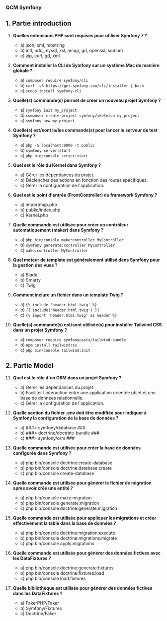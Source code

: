 ### QCM Symfony

## 1. Partie introduction

1. **Quelles extensions PHP sont requises pour utiliser Symfony 7 ?**
   - a) json, xml, mbstring
   - b) intl, pdo_mysql, xsl, amqp, gd, openssl, sodium
   - c) zip, curl, gd, xml

2. **Comment installer la CLI de Symfony sur un système Mac de manière globale ?**
   - a) `composer require symfony/cli`
   - b) `curl -sS https://get.symfony.com/cli/installer | bash`
   - c) `scoop install symfony-cli`

3. **Quelle(s) commande(s) permet de créer un nouveau projet Symfony ?**
   - a) `symfony init my_project`
   - b) `composer create-project symfony/skeleton my_project`
   - c) `symfony new my_project`

4. **Quelle(s) est/sont la/les commande(s) pour lancer le serveur de test Symfony ?**
   - a) `php -S localhost:8000 -t public`
   - b) `symfony server:start`
   - c) `php bin/console server:start`

5. **Quel est le rôle du Kernel dans Symfony ?**
   - a) Gérer les dépendances du projet.
   - b) Déclencher des actions en fonction des routes spécifiques.
   - c) Gérer la configuration de l'application.

6. **Quel est le point d'entrée (FrontController) du framework Symfony ?**
   - a) importmap.php
   - b) public/index.php
   - c) Kernel.php

7. **Quelle commande est utilisée pour créer un contrôleur automatiquement (maker) dans Symfony ?**
   - a) `php bin/console make:controller MyController`
   - b) `symfony generate:controller MyController`
   - c) `make:controller MyController`

8. **Quel moteur de template est généralement utilisé dans Symfony pour la gestion des vues ?**
   - a) Blade
   - b) Smarty
   - c) Twig

9. **Comment inclure un fichier dans un template Twig ?**
   - a) `{% include 'header.html.twig' %}`
   - b) `{{ include('header.html.twig') }}`
   - c) `{% import 'header.html.twig' as header %}`

10. **Quelle(s) commande(s) est/sont utilisée(s) pour installer Tailwind CSS dans un projet Symfony ?**
    - a) `composer require symfonycasts/tailwind-bundle`
    - b) `npm install tailwindcss`
    - c) `php bin/console tailwind:init`

## 2. Partie Model 

11. **Quel est le rôle d'un ORM dans un projet Symfony ?**
    - a) Gérer les dépendances du projet.
    - b) Faciliter l'interaction entre une application orientée objet et une base de données relationnelle.
    - c) Gérer la configuration de l'application.

12. **Quelle section du fichier .env doit être modifiée pour indiquer à Symfony la configuration de la base de données ?**

    - a) ###> symfony/database ###
    - b) ###> doctrine/doctrine-bundle ###
    - c) ###> symfony/orm ###

13. **Quelle commande est utilisée pour créer la base de données configurée dans Symfony ?**

    - a) php bin/console doctrine:create-database
    - b) php bin/console doctrine:database:create
    - c) php bin/console create-database

14. **Quelle commande est utilisée pour générer le fichier de migration après avoir créé une entité ?**

    - a) php bin/console make:migration
    - b) php bin/console generate:migration
    - c) php bin/console doctrine:generate:migration

15. **Quelle commande est utilisée pour appliquer les migrations et créer effectivement la table dans la base de données ?**

    - a) php bin/console doctrine:migration:execute
    - b) php bin/console doctrine:migrations:migrate
    - c) php bin/console apply:migrations

16. **Quelle commande est utilisée pour générer des données fictives avec les DataFixtures ?**

    - a) php bin/console doctrine:generate:fixtures
    - b) php bin/console doctrine:fixtures:load
    - c) php bin/console load:fixtures

17. **Quelle bibliothèque est utilisée pour générer des données fictives dans les DataFixtures ?**

    - a) FakerPHP/Faker
    - b) Symfony/Fixtures
    - c) Doctrine/Faker